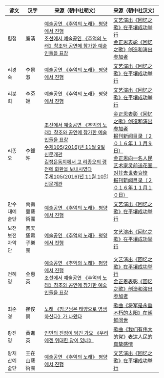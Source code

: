 |谚文|汉字|来源（朝中社朝文）|来源（朝中社汉文）|
|-|-|-|-|
|렴청|廉淸|[예술공연 《추억의 노래》 평양에서 진행](http://www.kcna.kp/kp/article/q/35c1a571647217428c345bfb333c3a1d.kcmsf)<br>[조선에서 예술공연 《추억의 노래》창조와 공연에 참가한 예술인들을 표창](http://www.kcna.kp/kp/article/q/7e83c826758109f412d2080d296bb2c3.kcmsf)|[文艺演出《回忆之歌》在平壤成功举行](http://www.kcna.kp/cn/article/q/35c1a571647217428c345bfb333c3a1d.kcmsf)<br>[金正恩表彰《回忆之歌》创造和演出参加者](http://www.kcna.kp/cn/article/q/7e83c826758109f412d2080d296bb2c3.kcmsf)|
|리경숙|李景淑|[예술공연 《추억의 노래》 평양에서 진행](http://www.kcna.kp/kp/article/q/35c1a571647217428c345bfb333c3a1d.kcmsf)|[文艺演出《回忆之歌》在平壤成功举行](http://www.kcna.kp/cn/article/q/35c1a571647217428c345bfb333c3a1d.kcmsf)|
|리분희|李芬姬|[예술공연 《추억의 노래》 평양에서 진행](http://www.kcna.kp/kp/article/q/35c1a571647217428c345bfb333c3a1d.kcmsf)|[文艺演出《回忆之歌》在平壤成功举行](http://www.kcna.kp/cn/article/q/35c1a571647217428c345bfb333c3a1d.kcmsf)|
|리종오|李鍾旿|[조선에서 예술공연 《추억의 노래》창조와 공연에 참가한 예술인들을 표창](http://www.kcna.kp/kp/article/q/7e83c826758109f412d2080d296bb2c3.kcmsf)<br>[주체105(2016)년 11월 9일 신문개관](http://www.kcna.kp/kp/article/q/5f38e64ab6d399c84087872608dd2858.kcmsf)<br>[김정은동지께서 고 리종오의 령전에 화환을 보내시였다](http://www.kcna.kp/kp/article/q/e620e25d48f136e36037d91a3f1bc591.kcmsf)<br>[주체105(2016)년 11월 10일 신문개관](http://www.kcna.kp/kp/article/q/d27c8da65723ce948fb143b9bedb55fe.kcmsf)|[金正恩表彰《回忆之歌》创造和演出参加者](http://www.kcna.kp/cn/article/q/7e83c826758109f412d2080d296bb2c3.kcmsf)<br>[报刊新闻目录（２０１６年１１月９日）](http://www.kcna.kp/cn/article/q/5f38e64ab6d399c84087872608dd2858.kcmsf)<br>[金正恩向一名人民艺术家灵前送花圈　对其去世表哀悼](http://www.kcna.kp/cn/article/q/e620e25d48f136e36037d91a3f1bc591.kcmsf)<br>[报刊新闻目录（２０１６年１１月１０日）](http://www.kcna.kp/cn/article/q/d27c8da65723ce948fb143b9bedb55fe.kcmsf)|
|만수대예술단|萬壽臺藝術團|[예술공연 《추억의 노래》 평양에서 진행](http://www.kcna.kp/kp/article/q/35c1a571647217428c345bfb333c3a1d.kcmsf)|[文艺演出《回忆之歌》在平壤成功举行](http://www.kcna.kp/cn/article/q/35c1a571647217428c345bfb333c3a1d.kcmsf)|
|보천보전자악단|普天堡電子樂團|[예술공연 《추억의 노래》 평양에서 진행](http://www.kcna.kp/kp/article/q/35c1a571647217428c345bfb333c3a1d.kcmsf)|[文艺演出《回忆之歌》在平壤成功举行](http://www.kcna.kp/cn/article/q/35c1a571647217428c345bfb333c3a1d.kcmsf)|
|전혜영|全惠英|[예술공연 《추억의 노래》 평양에서 진행](http://www.kcna.kp/kp/article/q/35c1a571647217428c345bfb333c3a1d.kcmsf)<br>[조선에서 예술공연 《추억의 노래》창조와 공연에 참가한 예술인들을 표창](http://www.kcna.kp/kp/article/q/7e83c826758109f412d2080d296bb2c3.kcmsf)|[文艺演出《回忆之歌》在平壤成功举行](http://www.kcna.kp/cn/article/q/35c1a571647217428c345bfb333c3a1d.kcmsf)<br>[金正恩表彰《回忆之歌》创造和演出参加者](http://www.kcna.kp/cn/article/q/7e83c826758109f412d2080d296bb2c3.kcmsf)|
|최준경|崔俊景|[노래 《장군님은 태양으로 영생하신다》가 나왔다](https://web.archive.org/web/20141011211855/http://www.kcna.co.jp/calendar/2012/01/01-15/2012-0115-025.html)|[歌曲《将军是永垂不朽的太阳》在朝鲜问世](http://blog.sina.com.cn/s/blog_4cc04fe10100xujf.html)|
|황진영|黃進英|[인민의 진정이 담긴 가요 《우리에겐 위대한 당이 있네》](http://www.kcna.kp/kp/article/q/5cd856f3fc7047b49922ec9c4947be13.kcmsf)|[歌曲《我们有伟大的党》表达人民的真挚感情](http://www.kcna.kp/cn/article/q/5cd856f3fc7047b49922ec9c4947be13.kcmsf)|
|왕재산예술단|王在山藝術團|[예술공연 《추억의 노래》 평양에서 진행](http://www.kcna.kp/kp/article/q/35c1a571647217428c345bfb333c3a1d.kcmsf)|[文艺演出《回忆之歌》在平壤成功举行](http://www.kcna.kp/cn/article/q/35c1a571647217428c345bfb333c3a1d.kcmsf)|
